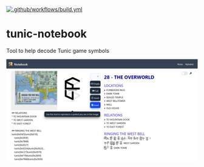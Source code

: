 [![.github/workflows/build.yml](https://github.com/GillesBouissac/tunic-notebook/actions/workflows/build.yml/badge.svg)](https://github.com/GillesBouissac/tunic-notebook/actions/workflows/build.yml)

# tunic-notebook
Tool to help decode Tunic game symbols

![Example editor](https://github.com/GillesBouissac/tunic-notebook/blob/main/static/editor-view.png)

